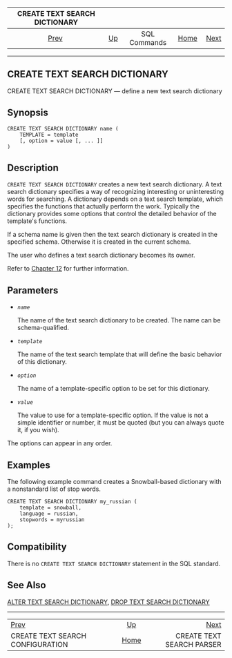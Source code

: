 <!--?xml version="1.0" encoding="UTF-8" standalone="no"?-->

|                    CREATE TEXT SEARCH DICTIONARY                    |                                        |              |                                                       |                                                              |
| :-----------------------------------------------------------------: | :------------------------------------- | :----------: | ----------------------------------------------------: | -----------------------------------------------------------: |
| [Prev](sql-createtsconfig.html "CREATE TEXT SEARCH CONFIGURATION")  | [Up](sql-commands.html "SQL Commands") | SQL Commands | [Home](index.html "PostgreSQL 17devel Documentation") |  [Next](sql-createtsparser.html "CREATE TEXT SEARCH PARSER") |

***

## CREATE TEXT SEARCH DICTIONARY

CREATE TEXT SEARCH DICTIONARY — define a new text search dictionary

## Synopsis

    CREATE TEXT SEARCH DICTIONARY name (
        TEMPLATE = template
        [, option = value [, ... ]]
    )

## Description

`CREATE TEXT SEARCH DICTIONARY` creates a new text search dictionary. A text search dictionary specifies a way of recognizing interesting or uninteresting words for searching. A dictionary depends on a text search template, which specifies the functions that actually perform the work. Typically the dictionary provides some options that control the detailed behavior of the template's functions.

If a schema name is given then the text search dictionary is created in the specified schema. Otherwise it is created in the current schema.

The user who defines a text search dictionary becomes its owner.

Refer to [Chapter 12](textsearch.html "Chapter 12. Full Text Search") for further information.

## Parameters

* *`name`*

    The name of the text search dictionary to be created. The name can be schema-qualified.

* *`template`*

    The name of the text search template that will define the basic behavior of this dictionary.

* *`option`*

    The name of a template-specific option to be set for this dictionary.

* *`value`*

    The value to use for a template-specific option. If the value is not a simple identifier or number, it must be quoted (but you can always quote it, if you wish).

The options can appear in any order.

## Examples

The following example command creates a Snowball-based dictionary with a nonstandard list of stop words.

    CREATE TEXT SEARCH DICTIONARY my_russian (
        template = snowball,
        language = russian,
        stopwords = myrussian
    );

## Compatibility

There is no `CREATE TEXT SEARCH DICTIONARY` statement in the SQL standard.

## See Also

[ALTER TEXT SEARCH DICTIONARY](sql-altertsdictionary.html "ALTER TEXT SEARCH DICTIONARY"), [DROP TEXT SEARCH DICTIONARY](sql-droptsdictionary.html "DROP TEXT SEARCH DICTIONARY")

***

|                                                                     |                                                       |                                                              |
| :------------------------------------------------------------------ | :---------------------------------------------------: | -----------------------------------------------------------: |
| [Prev](sql-createtsconfig.html "CREATE TEXT SEARCH CONFIGURATION")  |         [Up](sql-commands.html "SQL Commands")        |  [Next](sql-createtsparser.html "CREATE TEXT SEARCH PARSER") |
| CREATE TEXT SEARCH CONFIGURATION                                    | [Home](index.html "PostgreSQL 17devel Documentation") |                                    CREATE TEXT SEARCH PARSER |
